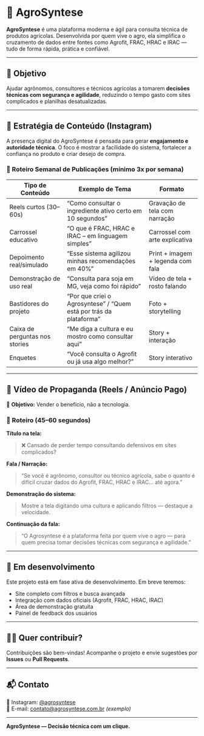 # 🌱 AgroSyntese

**AgroSyntese** é uma plataforma moderna e ágil para consulta técnica de produtos agrícolas. Desenvolvida por quem vive o agro, ela simplifica o cruzamento de dados entre fontes como Agrofit, FRAC, HRAC e IRAC — tudo de forma rápida, prática e confiável.

---

## 🚀 Objetivo

Ajudar agrônomos, consultores e técnicos agrícolas a tomarem **decisões técnicas com segurança e agilidade**, reduzindo o tempo gasto com sites complicados e planilhas desatualizadas.

---

## 🧠 Estratégia de Conteúdo (Instagram)

A presença digital do AgroSyntese é pensada para gerar **engajamento e autoridade técnica**. O foco é mostrar a facilidade do sistema, fortalecer a confiança no produto e criar desejo de compra.

### 📅 Roteiro Semanal de Publicações (mínimo 3x por semana)

| Tipo de Conteúdo             | Exemplo de Tema                                              | Formato                                |
|-----------------------------|--------------------------------------------------------------|----------------------------------------|
| Reels curtos (30–60s)       | “Como consultar o ingrediente ativo certo em 10 segundos”     | Gravação de tela com narração          |
| Carrossel educativo         | “O que é FRAC, HRAC e IRAC – em linguagem simples”            | Carrossel com arte explicativa         |
| Depoimento real/simulado    | “Esse sistema agilizou minhas recomendações em 40%”           | Print + imagem + legenda com fala      |
| Demonstração de uso real    | “Consulta para soja em MG, veja como foi rápido”              | Vídeo de tela + rosto falando          |
| Bastidores do projeto       | “Por que criei o Agrosyntese” / “Quem está por trás da plataforma” | Foto + storytelling                 |
| Caixa de perguntas nos stories | “Me diga a cultura e eu mostro como consultar aqui”        | Story + interação                      |
| Enquetes                    | “Você consulta o Agrofit ou já usa algo melhor?”              | Story interativo                       |

---

## 📢 Vídeo de Propaganda (Reels / Anúncio Pago)

🎯 **Objetivo:** Vender o benefício, não a tecnologia.

### 📜 Roteiro (45–60 segundos)

**Título na tela:**

> ❌ Cansado de perder tempo consultando defensivos em sites complicados?

**Fala / Narração:**

> “Se você é agrônomo, consultor ou técnico agrícola, sabe o quanto é difícil cruzar dados do Agrofit, FRAC, HRAC e IRAC… até agora.”

**Demonstração do sistema:**

> Mostre a tela digitando uma cultura e aplicando filtros — destaque a velocidade.

**Continuação da fala:**

> “O Agrosyntese é a plataforma feita por quem vive o agro — para quem precisa tomar decisões técnicas com segurança e agilidade.”

---

## 🧪 Em desenvolvimento

Este projeto está em fase ativa de desenvolvimento. Em breve teremos:

- Site completo com filtros e busca avançada
- Integração com dados oficiais (Agrofit, FRAC, HRAC, IRAC)
- Área de demonstração gratuita
- Painel de feedback dos usuários

---

## 👨‍💻 Quer contribuir?

Contribuições são bem-vindas! Acompanhe o projeto e envie sugestões por **Issues** ou **Pull Requests**.

---

## 📬 Contato

📸 Instagram: [@agrosyntese](https://www.instagram.com/agrosyntese)  
📧 E-mail: contato@agrosyntese.com.br *(exemplo)*

---

**AgroSyntese — Decisão técnica com um clique.**
